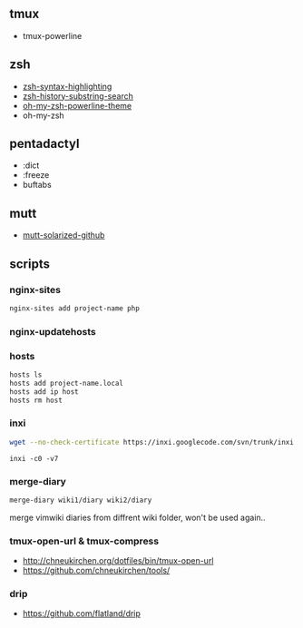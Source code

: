 ## tmux

* tmux-powerline

## zsh

* [zsh-syntax-highlighting](https://github.com/zsh-users/zsh-syntax-highlighting)
* [zsh-history-substring-search](https://github.com/zsh-users/zsh-history-substring-search)
* [oh-my-zsh-powerline-theme](https://github.com/jeremyFreeAgent/oh-my-zsh-powerline-theme)
* oh-my-zsh

## pentadactyl

* :dict
* :freeze
* buftabs

## mutt

* [mutt-solarized-github](https://github.com/altercation/mutt-colors-solarized)

## scripts

### nginx-sites

```sh
nginx-sites add project-name php
```

### nginx-updatehosts

### hosts

```sh
hosts ls
hosts add project-name.local
hosts add ip host
hosts rm host
```

### inxi

```sh
wget --no-check-certificate https://inxi.googlecode.com/svn/trunk/inxi
```

```
inxi -c0 -v7
```

### merge-diary

```sh
merge-diary wiki1/diary wiki2/diary
```

merge vimwiki diaries from diffrent wiki folder, won't be used again..

### tmux-open-url & tmux-compress

* http://chneukirchen.org/dotfiles/bin/tmux-open-url
* https://github.com/chneukirchen/tools/

### drip

* https://github.com/flatland/drip

